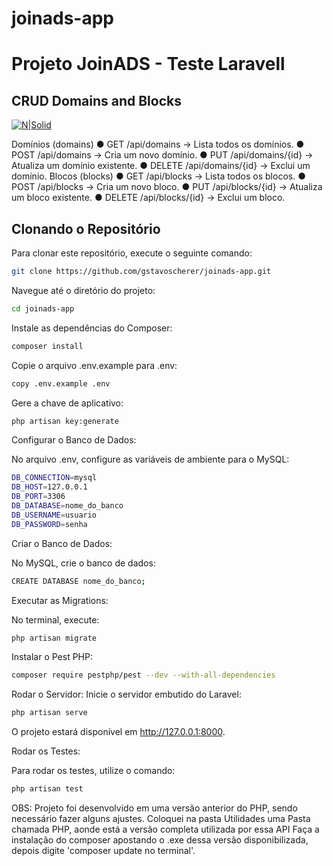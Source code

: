 # joinads-app
# Projeto JoinADS - Teste Laravell
## CRUD Domains and Blocks

[![N|Solid](https://cldup.com/dTxpPi9lDf.thumb.png)](https://nodesource.com/products/nsolid)

Domínios (domains)
●	GET /api/domains → Lista todos os domínios.
●	POST /api/domains → Cria um novo domínio.
●	PUT /api/domains/{id} → Atualiza um domínio existente.
●	DELETE /api/domains/{id} → Exclui um domínio.
Blocos (blocks)
●	GET /api/blocks → Lista todos os blocos.
●	POST /api/blocks → Cria um novo bloco.
●	PUT /api/blocks/{id} → Atualiza um bloco existente.
●	DELETE /api/blocks/{id} → Exclui um bloco.


## Clonando o Repositório

Para clonar este repositório, execute o seguinte comando:

```bash
git clone https://github.com/gstavoscherer/joinads-app.git
```

Navegue até o diretório do projeto:
```bash
cd joinads-app
```
Instale as dependências do Composer:
```bash
composer install
```
Copie o arquivo .env.example para .env:
```bash
copy .env.example .env
```
Gere a chave de aplicativo:
```bash
php artisan key:generate
```
Configurar o Banco de Dados:

No arquivo .env, configure as variáveis de ambiente para o MySQL:
```bash
DB_CONNECTION=mysql
DB_HOST=127.0.0.1
DB_PORT=3306
DB_DATABASE=nome_do_banco
DB_USERNAME=usuario
DB_PASSWORD=senha
```
Criar o Banco de Dados:

No MySQL, crie o banco de dados:
```bash
CREATE DATABASE nome_do_banco;
```
Executar as Migrations:

No terminal, execute:
```bash
php artisan migrate
```
Instalar o Pest PHP:
```bash
composer require pestphp/pest --dev --with-all-dependencies
```
Rodar o Servidor:
Inicie o servidor embutido do Laravel:
```bash
php artisan serve
```
O projeto estará disponível em http://127.0.0.1:8000.

Rodar os Testes:

Para rodar os testes, utilize o comando:
```bash
php artisan test
```

OBS:
Projeto foi desenvolvido em uma versão anterior do PHP, sendo necessário fazer alguns ajustes. Coloquei na pasta Utilidades uma Pasta chamada PHP, aonde está a versão completa utilizada por essa API
Faça a instalação do composer apostando o .exe dessa versão disponibilizada, depois digite 'composer update no terminal'.
